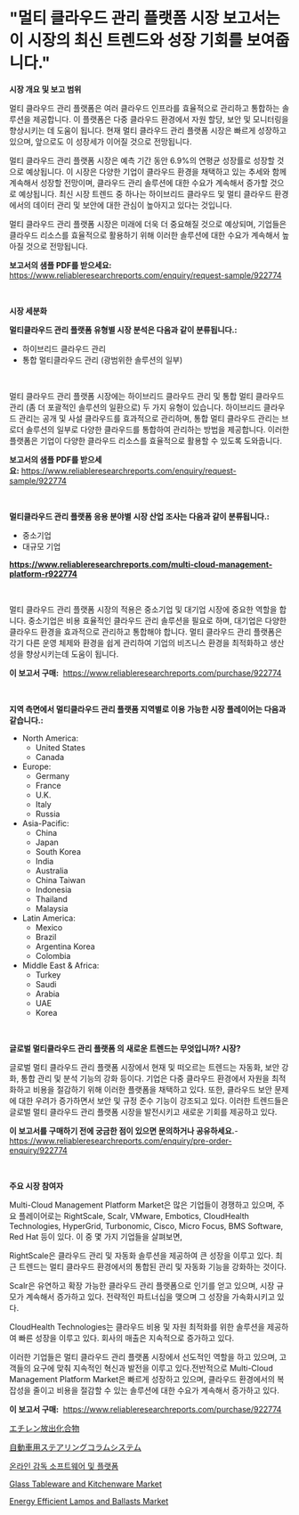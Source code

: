 <p><h1>"멀티 클라우드 관리 플랫폼 시장 보고서는 이 시장의 최신 트렌드와 성장 기회를 보여줍니다."</h1></p><p><strong>시장 개요 및 보고 범위</strong></p>
<p><p>멀티 클라우드 관리 플랫폼은 여러 클라우드 인프라를 효율적으로 관리하고 통합하는 솔루션을 제공합니다. 이 플랫폼은 다중 클라우드 환경에서 자원 할당, 보안 및 모니터링을 향상시키는 데 도움이 됩니다. 현재 멀티 클라우드 관리 플랫폼 시장은 빠르게 성장하고 있으며, 앞으로도 이 성장세가 이어질 것으로 전망됩니다.</p><p>멀티 클라우드 관리 플랫폼 시장은 예측 기간 동안 6.9%의 연평균 성장률로 성장할 것으로 예상됩니다. 이 시장은 다양한 기업이 클라우드 환경을 채택하고 있는 추세와 함께 계속해서 성장할 전망이며, 클라우드 관리 솔루션에 대한 수요가 계속해서 증가할 것으로 예상됩니다. 최신 시장 트렌드 중 하나는 하이브리드 클라우드 및 멀티 클라우드 환경에서의 데이터 관리 및 보안에 대한 관심이 높아지고 있다는 것입니다.</p><p>멀티 클라우드 관리 플랫폼 시장은 미래에 더욱 더 중요해질 것으로 예상되며, 기업들은 클라우드 리소스를 효율적으로 활용하기 위해 이러한 솔루션에 대한 수요가 계속해서 높아질 것으로 전망됩니다.</p></p>
<p><strong>보고서의 샘플 PDF를 받으세요:</strong> <a href="https://www.reliableresearchreports.com/enquiry/request-sample/922774">https://www.reliableresearchreports.com/enquiry/request-sample/922774</a></p>
<p>&nbsp;</p>
<p><strong>시장 세분화</strong></p>
<p><strong>멀티클라우드 관리 플랫폼 유형별 시장 분석은 다음과 같이 분류됩니다.:</strong></p>
<p><ul><li>하이브리드 클라우드 관리</li><li>통합 멀티클라우드 관리 (광범위한 솔루션의 일부)</li></ul></p>
<p>&nbsp;</p>
<p><p>멀티 클라우드 관리 플랫폼 시장에는 하이브리드 클라우드 관리 및 통합 멀티 클라우드 관리 (좀 더 포괄적인 솔루션의 일환으로) 두 가지 유형이 있습니다. 하이브리드 클라우드 관리는 공개 및 사설 클라우드를 효과적으로 관리하며, 통합 멀티 클라우드 관리는 브로더 솔루션의 일부로 다양한 클라우드를 통합하여 관리하는 방법을 제공합니다. 이러한 플랫폼은 기업이 다양한 클라우드 리소스를 효율적으로 활용할 수 있도록 도와줍니다.</p></p>
<p><strong>보고서의 샘플 PDF를 받으세요:</strong>&nbsp;<a href="https://www.reliableresearchreports.com/enquiry/request-sample/922774">https://www.reliableresearchreports.com/enquiry/request-sample/922774</a></p>
<p>&nbsp;</p>
<p><strong> 멀티클라우드 관리 플랫폼 응용 분야별 시장 산업 조사는 다음과 같이 분류됩니다.:</strong></p>
<p><ul><li>중소기업</li><li>대규모 기업</li></ul></p>
<p><strong><a href="https://www.reliableresearchreports.com/multi-cloud-management-platform-r922774">https://www.reliableresearchreports.com/multi-cloud-management-platform-r922774</a></strong></p>
<p>&nbsp;</p>
<p><p>멀티 클라우드 관리 플랫폼 시장의 적용은 중소기업 및 대기업 시장에 중요한 역할을 합니다. 중소기업은 비용 효율적인 클라우드 관리 솔루션을 필요로 하며, 대기업은 다양한 클라우드 환경을 효과적으로 관리하고 통합해야 합니다. 멀티 클라우드 관리 플랫폼은 각기 다른 운영 체제와 환경을 쉽게 관리하여 기업의 비즈니스 환경을 최적화하고 생산성을 향상시키는데 도움이 됩니다.</p></p>
<p><strong>이 보고서 구매:</strong>&nbsp; <a href="https://www.reliableresearchreports.com/purchase/922774">https://www.reliableresearchreports.com/purchase/922774</a></p>
<p>&nbsp;</p>
<p><strong>지역 측면에서 멀티클라우드 관리 플랫폼 지역별로 이용 가능한 시장 플레이어는 다음과 같습니다.:</strong></p>
<p><ul>
    <li>
        North America:
        <ul>
            <li>United States</li>
            <li>Canada</li>
        </ul>
    </li>
    <li>
        Europe:
        <ul>
            <li>Germany</li>
            <li>France</li>
            <li>U.K.</li>
            <li>Italy</li>
            <li>Russia</li>
        </ul>
    </li>
    <li>
        Asia-Pacific:
        <ul>
            <li>China</li>
            <li>Japan</li>
            <li>South Korea</li>
            <li>India</li>
            <li>Australia</li>
            <li>China Taiwan</li>
            <li>Indonesia</li>
            <li>Thailand</li>
            <li>Malaysia</li>
        </ul>
    </li>
    <li>
        Latin America:
        <ul>
            <li>Mexico</li>
            <li>Brazil</li>
            <li>Argentina Korea</li>
            <li>Colombia</li>
        </ul>
    </li>
    <li>
        Middle East & Africa:
        <ul>
            <li>Turkey</li>
            <li>Saudi</li>
            <li>Arabia</li>
            <li>UAE</li>
            <li>Korea</li>
        </ul>
    </li>
    </ul></p>
<p>&nbsp;</p>
<p><strong>글로벌 멀티클라우드 관리 플랫폼 의 새로운 트렌드는 무엇입니까? 시장?</strong></p>
<p><p>글로벌 멀티 클라우드 관리 플랫폼 시장에서 현재 및 떠오르는 트렌드는 자동화, 보안 강화, 통합 관리 및 분석 기능의 강화 등이다. 기업은 다중 클라우드 환경에서 자원을 최적화하고 비용을 절감하기 위해 이러한 플랫폼을 채택하고 있다. 또한, 클라우드 보안 문제에 대한 우려가 증가하면서 보안 및 규정 준수 기능이 강조되고 있다. 이러한 트렌드들은 글로벌 멀티 클라우드 관리 플랫폼 시장을 발전시키고 새로운 기회를 제공하고 있다.</p></p>
<p><strong>이 보고서를 구매하기 전에 궁금한 점이 있으면 문의하거나 공유하세요.</strong>- <a href="https://www.reliableresearchreports.com/enquiry/pre-order-enquiry/922774">https://www.reliableresearchreports.com/enquiry/pre-order-enquiry/922774</a></p>
<p>&nbsp;</p>
<p><strong>주요 시장 참여자</strong></p>
<p><p>Multi-Cloud Management Platform Market은 많은 기업들이 경쟁하고 있으며, 주요 플레이어로는 RightScale, Scalr, VMware, Embotics, CloudHealth Technologies, HyperGrid, Turbonomic, Cisco, Micro Focus, BMS Software, Red Hat 등이 있다. 이 중 몇 가지 기업들을 살펴보면,</p><p>RightScale은 클라우드 관리 및 자동화 솔루션을 제공하여 큰 성장을 이루고 있다. 최근 트렌드는 멀티 클라우드 환경에서의 통합된 관리 및 자동화 기능을 강화하는 것이다.</p><p>Scalr은 유연하고 확장 가능한 클라우드 관리 플랫폼으로 인기를 얻고 있으며, 시장 규모가 계속해서 증가하고 있다. 전략적인 파트너십을 맺으며 그 성장을 가속화시키고 있다.</p><p>CloudHealth Technologies는 클라우드 비용 및 자원 최적화를 위한 솔루션을 제공하여 빠른 성장을 이루고 있다. 회사의 매출은 지속적으로 증가하고 있다.</p><p>이러한 기업들은 멀티 클라우드 관리 플랫폼 시장에서 선도적인 역할을 하고 있으며, 고객들의 요구에 맞춰 지속적인 혁신과 발전을 이루고 있다.전반적으로 Multi-Cloud Management Platform Market은 빠르게 성장하고 있으며, 클라우드 환경에서의 복잡성을 줄이고 비용을 절감할 수 있는 솔루션에 대한 수요가 계속해서 증가하고 있다.</p></p>
<p><strong>이 보고서 구매:</strong>&nbsp;&nbsp;<a href="https://www.reliableresearchreports.com/purchase/922774">https://www.reliableresearchreports.com/purchase/922774</a></p>
<p><p><a href="https://github.com/AaronVargas43/Market-Research-Report-List-1/blob/main/677888488358.md">エチレン放出化合物</a></p><p><a href="https://github.com/oqoeusbvpadwjs08/Market-Research-Report-List-2/blob/main/131095688357.md">自動車用ステアリングコラムシステム</a></p><p><a href="https://github.com/JackieFauhey9089475/Market-Research-Report-List-2/blob/main/802446581072.md">온라인 감독 소프트웨어 및 플랫폼</a></p><p><a href="https://issuu.com/reportprime-2/docs/glass-tableware-and-kitchenware-market-size-2030.p">Glass Tableware and Kitchenware Market</a></p><p><a href="https://github.com/nathandecarvalho/Market-Research-Report-List-3/blob/main/energy-efficient-lamps-and-ballasts-market.md">Energy Efficient Lamps and Ballasts Market</a></p></p>